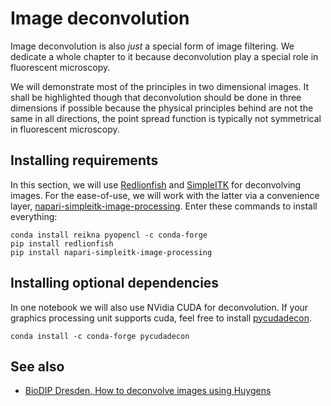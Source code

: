 # Image deconvolution
Image deconvolution is also _just_ a special form of image filtering. We dedicate a whole chapter to it because deconvolution play a special role in fluorescent microscopy.

We will demonstrate most of the principles in two dimensional images. It shall be highlighted though that deconvolution should be done in three dimensions if possible because the physical principles behind are not the same in all directions, the point spread function is typically not symmetrical in fluorescent microscopy.

## Installing requirements

In this section, we will use [Redlionfish](https://github.com/rosalindfranklininstitute/RedLionfish) and [SimpleITK](https://simpleitk.readthedocs.io/) for deconvolving images. For the ease-of-use, we will work with the latter via a convenience layer, [napari-simpleitk-image-processing](https://github.com/haesleinhuepf/napari-simpleitk-image-processing). Enter these commands to install everything:

```
conda install reikna pyopencl -c conda-forge
pip install redlionfish
pip install napari-simpleitk-image-processing
```

## Installing optional dependencies

In one notebook we will also use NVidia CUDA for deconvolution. If your graphics processing unit supports cuda, feel free to install [pycudadecon](https://github.com/tlambert03/pycudadecon).

```
conda install -c conda-forge pycudadecon
```

## See also
* [BioDIP Dresden, How to deconvolve images using Huygens](https://www.biodip.de/wiki/How_to_deconvolve_images_using_Huygens)


